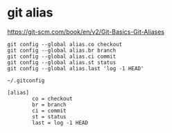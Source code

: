 # git alias

https://git-scm.com/book/en/v2/Git-Basics-Git-Aliases

```console
git config --global alias.co checkout
git config --global alias.br branch
git config --global alias.ci commit
git config --global alias.st status
git config --global alias.last 'log -1 HEAD'
```

`~/.gitconfig`
```gitconfig
[alias]
        co = checkout
        br = branch
        ci = commit
        st = status
        last = log -1 HEAD
```

